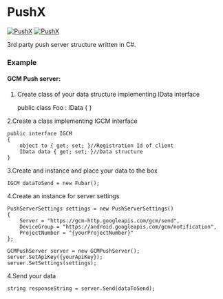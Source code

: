 # PushX

[![PushX](https://img.shields.io/pypi/status/Django.svg)]()
[![PushX](https://img.shields.io/badge/.NET-4.5.2-green.svg)]()


3rd party push server structure written in C#.


### Example

#### GCM Push server:

1. Create class of your data structure implementing IData interface

    public class Foo : IData { }
    
2.Create a class implementing IGCM interface

    public interface IGCM
    {
        object to { get; set; }//Registration Id of client
        IData data { get; set; }//Data structure
    }

    
3.Create and instance and place your data to the box
    
    IGCM dataToSend = new Fubar();

4.Create an instance for server settings

    PushServerSettings settings = new PushServerSettings()
    {
        Server = "https://gcm-http.googleapis.com/gcm/send",
        DeviceGroup = "https://android.googleapis.com/gcm/notification",
        ProjectNumber = "{yourProjectNumber}"
    };
    
    GCMPushServer server = new GCMPushServer();
    server.SetApiKey({yourApiKey});
    server.SetSettings(settings);

4.Send your data    

    string responseString = server.Send(dataToSend);
